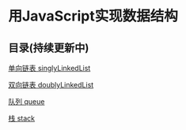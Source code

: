 # 用JavaScript实现数据结构

## 目录(持续更新中)

[单向链表 singlyLinkedList](https://github.com/mabel-xue/js-data-structures/blob/master/linkedList.js)

[双向链表 doublyLinkedList](https://github.com/mabel-xue/js-data-structures/blob/master/doublyLinkedList.js)

[队列 queue](https://github.com/mabel-xue/js-data-structures/blob/master/queue.js)

[栈 stack](https://github.com/mabel-xue/js-data-structures/blob/master/stack.js)
